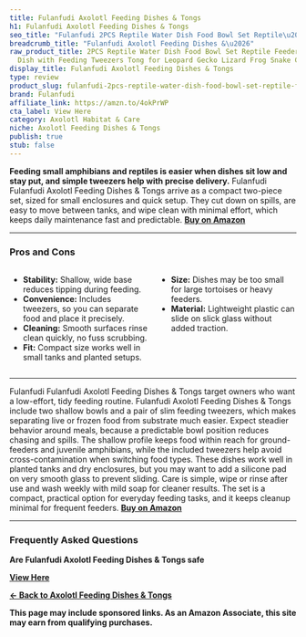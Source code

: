 ```yaml
---
title: Fulanfudi Axolotl Feeding Dishes & Tongs
h1: Fulanfudi Axolotl Feeding Dishes & Tongs
seo_title: "Fulanfudi 2PCS Reptile Water Dish Food Bowl Set Reptile\u2026"
breadcrumb_title: "Fulanfudi Axolotl Feeding Dishes &\u2026"
raw_product_title: 2PCS Reptile Water Dish Food Bowl Set Reptile Feeder Food and Water
  Dish with Feeding Tweezers Tong for Leopard Gecko Lizard Frog Snake Chameleon Tortoise
display_title: Fulanfudi Axolotl Feeding Dishes & Tongs
type: review
product_slug: fulanfudi-2pcs-reptile-water-dish-food-bowl-set-reptile-feeder-food-and-2077f2a8
brand: Fulanfudi
affiliate_link: https://amzn.to/4okPrWP
cta_label: View Here
category: Axolotl Habitat & Care
niche: Axolotl Feeding Dishes & Tongs
publish: true
stub: false
---
```


<div id="intro" class="full-width">
  <p><strong>Feeding small amphibians and reptiles is easier when dishes sit low and stay put, and simple tweezers help with precise delivery.</strong> Fulanfudi Fulanfudi Axolotl Feeding Dishes & Tongs arrive as a compact two-piece set, sized for small enclosures and quick setup. They cut down on spills, are easy to move between tanks, and wipe clean with minimal effort, which keeps daily maintenance fast and predictable. <a href="https://amzn.to/4okPrWP" rel="nofollow sponsored noopener" target="_blank"><strong>Buy on Amazon</strong></a></p>
</div>

<hr />
<h3 id="pros-cons">Pros and Cons</h3>
<div class="pc-grid" style="display:grid;grid-template-columns:1fr 1fr;gap:16px;">
  <ul>
    <li><strong>Stability:</strong> Shallow, wide base reduces tipping during feeding.</li>
    <li><strong>Convenience:</strong> Includes tweezers, so you can separate food and place it precisely.</li>
    <li><strong>Cleaning:</strong> Smooth surfaces rinse clean quickly, no fuss scrubbing.</li>
    <li><strong>Fit:</strong> Compact size works well in small tanks and planted setups.</li>
  </ul>
  <ul>
    <li><strong>Size:</strong> Dishes may be too small for large tortoises or heavy feeders.</li>
    <li><strong>Material:</strong> Lightweight plastic can slide on slick glass without added traction.</li>
  </ul>
</div>
<hr />

<div class="full-width">
  <p>Fulanfudi Fulanfudi Axolotl Feeding Dishes & Tongs target owners who want a low-effort, tidy feeding routine. Fulanfudi Axolotl Feeding Dishes & Tongs include two shallow bowls and a pair of slim feeding tweezers, which makes separating live or frozen food from substrate much easier. Expect steadier behavior around meals, because a predictable bowl position reduces chasing and spills. The shallow profile keeps food within reach for ground-feeders and juvenile amphibians, while the included tweezers help avoid cross-contamination when switching food types. These dishes work well in planted tanks and dry enclosures, but you may want to add a silicone pad on very smooth glass to prevent sliding. Care is simple, wipe or rinse after use and wash weekly with mild soap for cleaner results. The set is a compact, practical option for everyday feeding tasks, and it keeps cleanup minimal for frequent feeders. <a href="https://amzn.to/4okPrWP" rel="nofollow sponsored noopener" target="_blank"><strong>Buy on Amazon</strong></a></p>
</div>

<hr />
<h3 id="faqs">Frequently Asked Questions</h3>

<p><strong>Are Fulanfudi Axolotl Feeding Dishes & Tongs safe
<p><a class="btn" href="https://amzn.to/4okPrWP" target="_blank" rel="nofollow sponsored noopener">View Here</a></p>
<p><a href="/roundups/axolotl-habitat-care/axolotl-feeding-dishes-tongs/">← Back to Axolotl Feeding Dishes & Tongs</a></p>
<aside class="disclosure">This page may include sponsored links. As an Amazon Associate, this site may earn from qualifying purchases.</aside>
